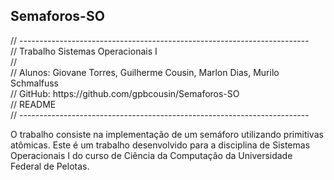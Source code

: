 <h2>Semaforos-SO</h2>
// ------------------------------------------------------------------------<br />
//  Trabalho Sistemas Operacionais I<br />
//<br />
// Alunos: Giovane Torres, Guilherme Cousin, Marlon Dias, Murilo Schmalfuss<br />
// GitHub: https://github.com/gpbcousin/Semaforos-SO<br />
// README<br />
// ------------------------------------------------------------------------


O trabalho consiste na implementação de um semáforo utilizando primitivas atômicas. Este é um trabalho desenvolvido para a disciplina de Sistemas Operacionais I do curso de Ciência da Computação da Universidade Federal de Pelotas.<br />
